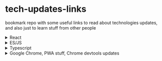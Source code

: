 # tech-updates-links
bookmark repo with some useful links to read about technologies updates, and also just to learn stuff from other people



<details>
  <summary>React</summary>
  

  - [React changelog](https://github.com/facebook/react/blob/main/CHANGELOG.md "React changelog")
  
  
  - [JSer youtube channel](https://www.youtube.com/channel/UC0qiieVBpjA6YODgIFf6Afg/videos "JSer")
  
  
  - [@Codevolution youtube channel, bunch of nice tutorials](https://www.youtube.com/@Codevolution/videos "@Codevolution")
  
  
</details>

<details>
  <summary>ES/JS</summary>
  
  
  - [How new features are added to JS](https://blog.bitsrc.io/how-new-features-are-added-to-javascript-5d8744bcc344)
  
  
  - [Finished proposals](https://github.com/tc39/proposals/blob/main/finished-proposals.md, 'TC39 finished proposals')
  
  
</details>

<details>
  <summary>Typescript</summary>
  

  - [Typescript release notes](https://www.typescriptlang.org/docs/handbook/release-notes/typescript-4-9.html "Release notes")
  
  
  - [JSer youtube channel](https://www.youtube.com/channel/UC0qiieVBpjA6YODgIFf6Afg/videos "JSer")
  
  
  
</details>

<details>
  <summary>Google Chrome, PWA stuff, Chrome devtools updates</summary>
  
  

  - [Google Chrome Developers Youtube channel](https://www.youtube.com/@ChromeDevs/videos "ChromeDevs")
  
  
  
</details>




